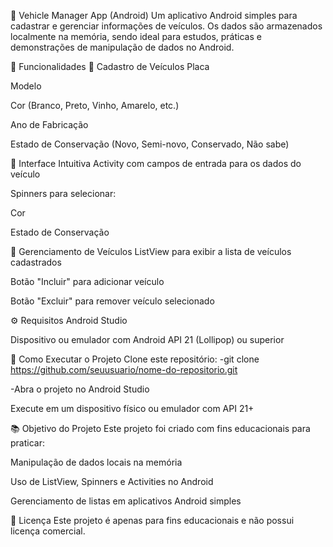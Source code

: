 🚗 Vehicle Manager App (Android)
Um aplicativo Android simples para cadastrar e gerenciar informações de veículos. Os dados são armazenados localmente na memória, sendo ideal para estudos, práticas e demonstrações de manipulação de dados no Android.

📱 Funcionalidades
🔹 Cadastro de Veículos
Placa

Modelo

Cor (Branco, Preto, Vinho, Amarelo, etc.)

Ano de Fabricação

Estado de Conservação (Novo, Semi-novo, Conservado, Não sabe)

🔹 Interface Intuitiva
Activity com campos de entrada para os dados do veículo

Spinners para selecionar:

Cor

Estado de Conservação

🔹 Gerenciamento de Veículos
ListView para exibir a lista de veículos cadastrados

Botão "Incluir" para adicionar veículo

Botão "Excluir" para remover veículo selecionado

⚙️ Requisitos
Android Studio

Dispositivo ou emulador com Android API 21 (Lollipop) ou superior

🚀 Como Executar o Projeto
Clone este repositório:
-git clone https://github.com/seuusuario/nome-do-repositorio.git

-Abra o projeto no Android Studio

Execute em um dispositivo físico ou emulador com API 21+

📚 Objetivo do Projeto
Este projeto foi criado com fins educacionais para praticar:

Manipulação de dados locais na memória

Uso de ListView, Spinners e Activities no Android

Gerenciamento de listas em aplicativos Android simples

📝 Licença
Este projeto é apenas para fins educacionais e não possui licença comercial.

